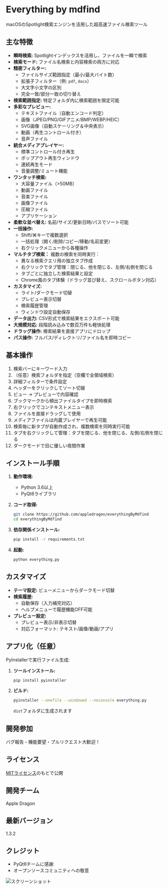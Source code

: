 # Everything by mdfind

macOSのSpotlight検索エンジンを活用した超高速ファイル検索ツール

## 主な特徴

* **瞬時検索:** Spotlightインデックスを活用し、ファイルを一瞬で検索
* **検索モード:** ファイル名検索と内容検索の両方に対応
* **精密フィルター:**
    * ファイルサイズ範囲指定（最小/最大バイト数）
    * 拡張子フィルター（例: `pdf`, `docx`）
    * 大文字小文字の区別
    * 完全一致/部分一致の切り替え
* **検索範囲指定:** 特定フォルダ内に検索範囲を限定可能
* **多彩なプレビュー:**
    * テキストファイル（自動エンコード判定）
    * 画像（JPEG/PNG/GIFアニメ/BMP/WEBP/HEIC）
    * SVG画像（自動スケーリング＆中央表示）
    * 動画（再生コントロール付き）
    * 音声ファイル
* **統合メディアプレイヤー:**
    * 標準コントロール付き再生
    * ポップアウト再生ウィンドウ
    * 連続再生モード
    * 音量調整/ミュート機能
* **ワンタッチ検索:**
    * 大容量ファイル（>50MB）
    * 動画ファイル
    * 音楽ファイル
    * 画像ファイル
    * 圧縮ファイル
    * アプリケーション
* **柔軟な並べ替え:** 名前/サイズ/更新日時/パスでソート可能
* **一括操作:**
    * Shift/⌘キーで複数選択
    * 一括処理（開く/削除/コピー/移動/名前変更）
    * 右クリックメニューから各種操作
* **マルチタブ検索：** 複数の検索を同時実行：
    * 異なる検索クエリ用の独立タブ作成
    * 右クリックでタブ管理：閉じる、他を閉じる、左側/右側を閉じる
    * タブごとに独立した検索結果と設定
    * Chrome風のタブ体験（ドラッグ並び替え、スクロールボタン対応）
* **カスタマイズ:**
    * ライト/ダークモード切替
    * プレビュー表示切替
    * 検索履歴管理
    * ウィンドウ設定自動保存
* **データ出力:** CSV形式で検索結果をエクスポート可能
* **大規模対応:** 段階読み込みで数百万件も軽快処理
* **ドラッグ操作:** 検索結果を直接アプリにドロップ
* **パス操作:** フルパス/ディレクトリ/ファイル名を即時コピー

## 基本操作

1. 検索バーにキーワード入力
2. （任意）検索フォルダを指定（空欄で全領域検索）
3. 詳細フィルターで条件設定
4. ヘッダーをクリックしてソート切替
5. ビュー → プレビューで内容確認
6. ブックマークから頻出ファイルタイプを即時検索
7. 右クリックでコンテキストメニュー表示
8. ファイルを直接ドラッグして使用
9. メディアファイルは内蔵プレイヤーで再生可能
10. 検索毎に新タブが自動作成され、複数検索を同時実行可能
11. タブを右クリックして管理：タブを閉じる、他を閉じる、左側/右側を閉じる
12. ダークモードで目に優しい夜間作業

## インストール手順

1. **動作環境:**
    * Python 3.6以上
    * PyQt6ライブラリ

2. **コード取得:**
    ```bash
    git clone https://github.com/appledragon/everythingByMdfind
    cd everythingByMdfind
    ```

3. **依存関係インストール:**
    ```bash
    pip install -r requirements.txt
    ```

4. **起動:**
    ```bash
    python everything.py
    ```

## カスタマイズ

* **テーマ設定:** ビューメニューからダークモード切替
* **検索履歴:** 
  - 自動保存（入力補完対応）
  - ヘルプメニューで履歴機能OFF可能
* **プレビュー設定:**
  - プレビュー表示/非表示切替
  - 対応フォーマット: テキスト/画像/動画/アプリ

## アプリ化（任意）

PyInstallerで実行ファイル生成:

1. **ツールインストール:**
    ```bash
    pip install pyinstaller
    ```

2. **ビルド:**
    ```bash
    pyinstaller --onefile --windowed --noconsole everything.py
    ```
    `dist`フォルダに生成されます

## 開発参加

バグ報告・機能要望・プルリクエスト大歓迎！

## ライセンス

[MITライセンス](LICENSE.md)のもとで公開

## 開発チーム

Apple Dragon

## 最新バージョン

1.3.2

## クレジット

* PyQt6チームに感謝
* オープンソースコミュニティへの敬意

![スクリーンショット](https://github.com/user-attachments/assets/2b372510-ece7-44b6-ab4e-5a1898318517)
